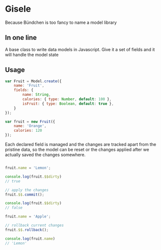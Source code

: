 # Gisele

Because Bündchen is too fancy to name a model library

## In one line

A base class to write data models in Javascript. Give it a set of fields and it will handle the model state

## Usage

```js
var Fruit = Model.create({
	name: 'Fruit',
	fields: {
		name: String,
		calories: { type: Number, default: 100 },
		isFruit: { type: Boolean, default: true },
	}
});

var fruit = new Fruit({
	name: 'Orange',
	calories: 120
});

```

Each declared field is managed and the changes are tracked apart from the pristine data, so the model can be reset or the changes applied after we actually saved the changes somewhere.

```js

fruit.name = 'Lemon';

console.log(fruit.$$dirty)
// true

// apply the changes
fruit.$$.commit();

console.log(fruit.$$dirty)
// false

fruit.name = 'Apple';

// rollback current changes
fruit.$$.rollback();

console.log(fruit.name)
// 'Lemon'

```
